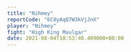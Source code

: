 ```yaml
---
title: "Nihmey"
reportCode: "6C8yAqQ7W3kVjJnX"
player: "Nihmey"
fight: "High King Maulgar"
date: 2021-08-04T18:53:40.409000+00:00
---
```

